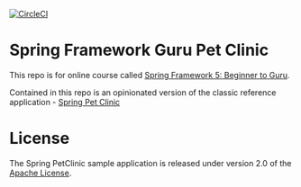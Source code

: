 [![CircleCI](https://circleci.com/gh/saviosabino/sfg-pet-clinic.svg?style=svg&circle-token=bf2241261c336f1b93095a93236f790efed91900)](https://circleci.com/gh/saviosabino/sfg-pet-clinic)

# Spring Framework Guru Pet Clinic

This repo is for  online course called [Spring Framework 5: Beginner to Guru](https://www.udemy.com/spring-framework-5-beginner-to-guru/?couponCode=GITHUB_SFGPETCLINIC).

Contained in this repo is an opinionated version of the classic reference application - [Spring Pet Clinic](https://github.com/spring-projects/spring-petclinic)



# License

The Spring PetClinic sample application is released under version 2.0 of the [Apache License](http://www.apache.org/licenses/LICENSE-2.0).
